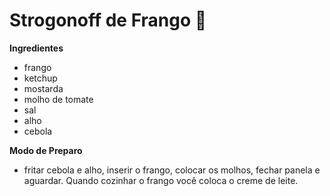 # Strogonoff de Frango :chicken:

**Ingredientes**

- frango
- ketchup
- mostarda
- molho de tomate
- sal
- alho 
- cebola

**Modo de Preparo**

- fritar cebola e alho, inserir o frango, colocar os molhos, fechar panela e aguardar. Quando cozinhar o frango você coloca o creme de leite.







